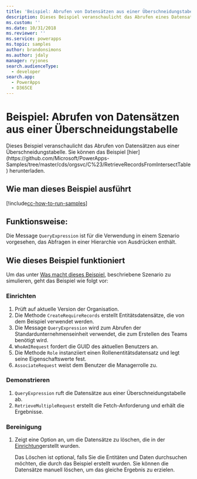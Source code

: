 ```yaml
---
title: 'Beispiel: Abrufen von Datensätzen aus einer Überschneidungstabelle (Common Data Service for Apps) | Microsoft Docs'
description: Dieses Beispiel veranschaulicht das Abrufen eines Datensatzes aus einer Überschneidungstabelle.
ms.custom: ''
ms.date: 10/31/2018
ms.reviewer: ''
ms.service: powerapps
ms.topic: samples
author: brandonsimons
ms.author: jdaly
manager: ryjones
search.audienceType:
  - developer
search.app:
  - PowerApps
  - D365CE
---
```

# <a name="sample-retrieve-records-from-an-intersect-table"></a>Beispiel: Abrufen von Datensätzen aus einer Überschneidungstabelle

<!-- https://docs.microsoft.com/en-us/dynamics365/customer-engagement/developer/org-service/sample-retrieve-records-intersect-table --> Dieses Beispiel veranschaulicht das Abrufen von Datensätzen aus einer Überschneidungstabelle. Sie können das Beispiel [hier](https://github.com/Microsoft/PowerApps-Samples/tree/master/cds/orgsvc/C%23/RetrieveRecordsFromIntersectTable) herunterladen.

## <a name="how-to-run-this-sample"></a>Wie man dieses Beispiel ausführt

[!include[cc-how-to-run-samples](../../includes/cc-how-to-run-samples.md)]

## <a name="what-this-sample-does"></a>Funktionsweise:

Die Message `QueryExpression` ist für die Verwendung in einem Szenario vorgesehen, das Abfragen in einer Hierarchie von Ausdrücken enthält.

## <a name="how-this-sample-works"></a>Wie dieses Beispiel funktioniert

Um das unter [Was macht dieses Beispiel](#what-this-sample-does), beschriebene Szenario zu simulieren, geht das Beispiel wie folgt vor:

### <a name="setup"></a>Einrichten

1. Prüft auf aktuelle Version der Organisation. 
1. Die Methode `CreateRequireRecords` erstellt Entitätsdatensätze, die von dem Beispiel verwendet werden.
1. Die Message `QueryExpression` wird zum Abrufen der Standardunternehmenseinheit verwendet, die zum Erstellen des Teams benötigt wird.
1. `WhoAmIRequest` fordert die GUID des aktuellen Benutzers an.
1. Die Methode `Role` instanziiert einen Rollenentitätsdatensatz und legt seine Eigenschaftswerte fest.
1. `AssociateRequest` weist dem Benutzer die Managerrolle zu. 

### <a name="demonstrate"></a>Demonstrieren

1. `QueryExpression` ruft die Datensätze aus einer Überschneidungstabelle ab.
1. `RetrieveMultipleRequest` erstellt die Fetch-Anforderung und erhält die Ergebnisse.
### <a name="clean-up"></a>Bereinigung

1. Zeigt eine Option an, um die Datensätze zu löschen, die in der [Einrichtung](#setup)erstellt wurden.

    Das Löschen ist optional, falls Sie die Entitäten und Daten durchsuchen möchten, die durch das Beispiel erstellt wurden. Sie können die Datensätze manuell löschen, um das gleiche Ergebnis zu erzielen.
